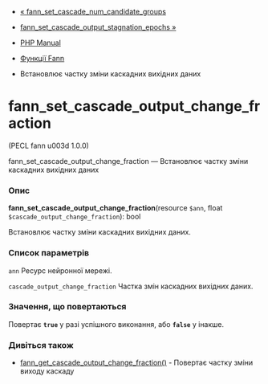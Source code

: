 - [«
fann_set_cascade_num_candidate_groups](function.fann-set-cascade-num-candidate-groups.md)
- [fann_set_cascade_output_stagnation_epochs
»](function.fann-set-cascade-output-stagnation-epochs.md)

- [PHP Manual](index.md)
- [Функції Fann](ref.fann.md)
- Встановлює частку зміни каскадних вихідних даних

# fann_set_cascade_output_change_fraction

(PECL fann u003d 1.0.0)

fann_set_cascade_output_change_fraction — Встановлює частку зміни
каскадних вихідних даних

### Опис

**fann_set_cascade_output_change_fraction**(resource `$ann`, float
`$cascade_output_change_fraction`): bool

Встановлює частку зміни каскадних вихідних даних.

### Список параметрів

`ann`
Ресурс нейронної мережі.

`cascade_output_change_fraction`
Частка змін каскадних вихідних даних.

### Значення, що повертаються

Повертає **`true`** у разі успішного виконання, або **`false`** у
інакше.

### Дивіться також

- [fann_get_cascade_output_change_fraction()](function.fann-get-cascade-output-change-fraction.md) -
Повертає частку зміни виходу каскаду
